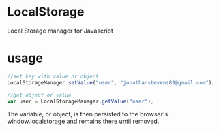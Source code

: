 # LocalStorage
Local Storage manager for Javascript

# usage
```javascript
//set key with value or object
LocalStorageManager.setValue("user", "jonathanstevens89@gmail.com");

//get object or value
var user = LocalStorageManager.getValue("user");
```

The variable, or object, is then persisted to the browser's window.localstorage and remains there until removed.
